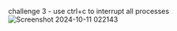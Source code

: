 challenge 3 - use ctrl+c to interrupt all processes
![Screenshot 2024-10-11 022143](https://github.com/user-attachments/assets/9642ae61-05be-4db8-83c8-03c4a763222d)

